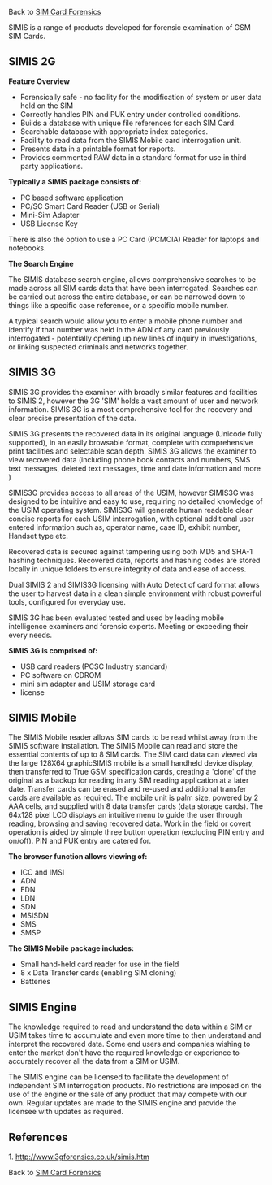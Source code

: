 Back to [SIM Card Forensics](SIM_Card_Forensics "wikilink")

SIMIS is a range of products developed for forensic examination of GSM
SIM Cards.

## SIMIS 2G

**Feature Overview**

- Forensically safe - no facility for the modification of system or user
  data held on the SIM
- Correctly handles PIN and PUK entry under controlled conditions.
- Builds a database with unique file references for each SIM Card.
- Searchable database with appropriate index categories.
- Facility to read data from the SIMIS Mobile card interrogation unit.
- Presents data in a printable format for reports.
- Provides commented RAW data in a standard format for use in third
  party applications.

**Typically a SIMIS package consists of:**

- PC based software application
- PC/SC Smart Card Reader (USB or Serial)
- Mini-Sim Adapter
- USB License Key

There is also the option to use a PC Card (PCMCIA) Reader for laptops
and notebooks.

**The Search Engine**

The SIMIS database search engine, allows comprehensive searches to be
made across all SIM cards data that have been interrogated. Searches can
be carried out across the entire database, or can be narrowed down to
things like a specific case reference, or a specific mobile number.

A typical search would allow you to enter a mobile phone number and
identify if that number was held in the ADN of any card previously
interrogated - potentially opening up new lines of inquiry in
investigations, or linking suspected criminals and networks together.

## SIMIS 3G

SIMIS 3G provides the examiner with broadly similar features and
facilities to SIMIS 2, however the 3G 'SIM' holds a vast amount of user
and network information. SIMIS 3G is a most comprehensive tool for the
recovery and clear precise presentation of the data.

SIMIS 3G presents the recovered data in its original language (Unicode
fully supported), in an easily browsable format, complete with
comprehensive print facilities and selectable scan depth. SIMIS 3G
allows the examiner to view recovered data (including phone book
contacts and numbers, SMS text messages, deleted text messages, time and
date information and more )

SIMIS3G provides access to all areas of the USIM, however SIMIS3G was
designed to be intuitive and easy to use, requiring no detailed
knowledge of the USIM operating system. SIMIS3G will generate human
readable clear concise reports for each USIM interrogation, with
optional additional user entered information such as, operator name,
case ID, exhibit number, Handset type etc.

Recovered data is secured against tampering using both MD5 and SHA-1
hashing techniques. Recovered data, reports and hashing codes are stored
locally in unique folders to ensure integrity of data and ease of
access.

Dual SIMIS 2 and SIMIS3G licensing with Auto Detect of card format
allows the user to harvest data in a clean simple environment with
robust powerful tools, configured for everyday use.

SIMIS 3G has been evaluated tested and used by leading mobile
intelligence examiners and forensic experts. Meeting or exceeding their
every needs.

**SIMIS 3G is comprised of:**

- USB card readers (PCSC Industry standard)
- PC software on CDROM
- mini sim adapter and USIM storage card
- license

## SIMIS Mobile

The SIMIS Mobile reader allows SIM cards to be read whilst away from the
SIMIS software installation. The SIMIS Mobile can read and store the
essential contents of up to 8 SIM cards. The SIM card data can viewed
via the large 128X64 graphicSIMIS mobile is a small handheld device
display, then transferred to True GSM specification cards, creating a
'clone' of the original as a backup for reading in any SIM reading
application at a later date. Transfer cards can be erased and re-used
and additional transfer cards are available as required. The mobile unit
is palm size, powered by 2 AAA cells, and supplied with 8 data transfer
cards (data storage cards). The 64x128 pixel LCD displays an intuitive
menu to guide the user through reading, browsing and saving recovered
data. Work in the field or covert operation is aided by simple three
button operation (excluding PIN entry and on/off). PIN and PUK entry are
catered for.

**The browser function allows viewing of:**

- ICC and IMSI
- ADN
- FDN
- LDN
- SDN
- MSISDN
- SMS
- SMSP

**The SIMIS Mobile package includes:**

- Small hand-held card reader for use in the field
- 8 x Data Transfer cards (enabling SIM cloning)
- Batteries

## SIMIS Engine

The knowledge required to read and understand the data within a SIM or
USIM takes time to accumulate and even more time to then understand and
interpret the recovered data. Some end users and companies wishing to
enter the market don't have the required knowledge or experience to
accurately recover all the data from a SIM or USIM.

The SIMIS engine can be licensed to facilitate the development of
independent SIM interrogation products. No restrictions are imposed on
the use of the engine or the sale of any product that may compete with
our own. Regular updates are made to the SIMIS engine and provide the
licensee with updates as required.

## References

1\. <http://www.3gforensics.co.uk/simis.htm>

Back to [SIM Card Forensics](SIM_Card_Forensics "wikilink")